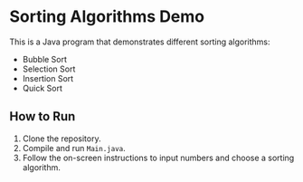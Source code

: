 # Sorting Algorithms Demo

This is a Java program that demonstrates different sorting algorithms:
- Bubble Sort
- Selection Sort
- Insertion Sort
- Quick Sort

## How to Run
1. Clone the repository.
2. Compile and run `Main.java`.
3. Follow the on-screen instructions to input numbers and choose a sorting algorithm.
